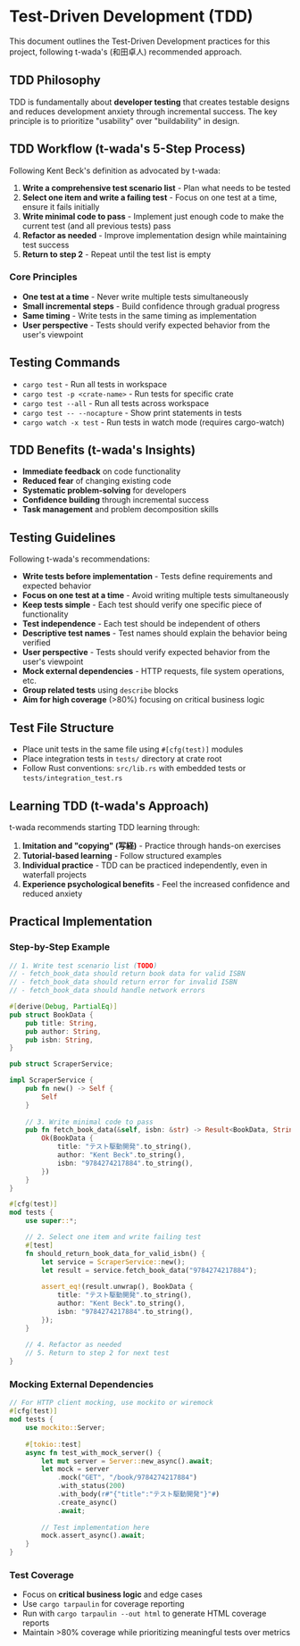 # Test-Driven Development (TDD)

This document outlines the Test-Driven Development practices for this project, following t-wada's (和田卓人) recommended approach.

## TDD Philosophy

TDD is fundamentally about **developer testing** that creates testable designs and reduces development anxiety through incremental success. The key principle is to prioritize "usability" over "buildability" in design.

## TDD Workflow (t-wada's 5-Step Process)

Following Kent Beck's definition as advocated by t-wada:

1. **Write a comprehensive test scenario list** - Plan what needs to be tested
2. **Select one item and write a failing test** - Focus on one test at a time, ensure it fails initially
3. **Write minimal code to pass** - Implement just enough code to make the current test (and all previous tests) pass
4. **Refactor as needed** - Improve implementation design while maintaining test success
5. **Return to step 2** - Repeat until the test list is empty

### Core Principles

- **One test at a time** - Never write multiple tests simultaneously
- **Small incremental steps** - Build confidence through gradual progress
- **Same timing** - Write tests in the same timing as implementation
- **User perspective** - Tests should verify expected behavior from the user's viewpoint

## Testing Commands

- `cargo test` - Run all tests in workspace
- `cargo test -p <crate-name>` - Run tests for specific crate
- `cargo test --all` - Run all tests across workspace
- `cargo test -- --nocapture` - Show print statements in tests
- `cargo watch -x test` - Run tests in watch mode (requires cargo-watch)

## TDD Benefits (t-wada's Insights)

- **Immediate feedback** on code functionality
- **Reduced fear** of changing existing code
- **Systematic problem-solving** for developers
- **Confidence building** through incremental success
- **Task management** and problem decomposition skills

## Testing Guidelines

Following t-wada's recommendations:

- **Write tests before implementation** - Tests define requirements and expected behavior
- **Focus on one test at a time** - Avoid writing multiple tests simultaneously
- **Keep tests simple** - Each test should verify one specific piece of functionality
- **Test independence** - Each test should be independent of others
- **Descriptive test names** - Test names should explain the behavior being verified
- **User perspective** - Tests should verify expected behavior from the user's viewpoint
- **Mock external dependencies** - HTTP requests, file system operations, etc.
- **Group related tests** using `describe` blocks
- **Aim for high coverage** (>80%) focusing on critical business logic

## Test File Structure

- Place unit tests in the same file using `#[cfg(test)]` modules
- Place integration tests in `tests/` directory at crate root
- Follow Rust conventions: `src/lib.rs` with embedded tests or `tests/integration_test.rs`

## Learning TDD (t-wada's Approach)

t-wada recommends starting TDD learning through:

1. **Imitation and "copying" (写経)** - Practice through hands-on exercises
2. **Tutorial-based learning** - Follow structured examples
3. **Individual practice** - TDD can be practiced independently, even in waterfall projects
4. **Experience psychological benefits** - Feel the increased confidence and reduced anxiety

## Practical Implementation

### Step-by-Step Example

```rust
// 1. Write test scenario list (TODO)
// - fetch_book_data should return book data for valid ISBN
// - fetch_book_data should return error for invalid ISBN
// - fetch_book_data should handle network errors

#[derive(Debug, PartialEq)]
pub struct BookData {
    pub title: String,
    pub author: String,
    pub isbn: String,
}

pub struct ScraperService;

impl ScraperService {
    pub fn new() -> Self {
        Self
    }
    
    // 3. Write minimal code to pass
    pub fn fetch_book_data(&self, isbn: &str) -> Result<BookData, String> {
        Ok(BookData {
            title: "テスト駆動開発".to_string(),
            author: "Kent Beck".to_string(),
            isbn: "9784274217884".to_string(),
        })
    }
}

#[cfg(test)]
mod tests {
    use super::*;

    // 2. Select one item and write failing test
    #[test]
    fn should_return_book_data_for_valid_isbn() {
        let service = ScraperService::new();
        let result = service.fetch_book_data("9784274217884");
        
        assert_eq!(result.unwrap(), BookData {
            title: "テスト駆動開発".to_string(),
            author: "Kent Beck".to_string(),
            isbn: "9784274217884".to_string(),
        });
    }
    
    // 4. Refactor as needed
    // 5. Return to step 2 for next test
}
```

### Mocking External Dependencies

```rust
// For HTTP client mocking, use mockito or wiremock
#[cfg(test)]
mod tests {
    use mockito::Server;
    
    #[tokio::test]
    async fn test_with_mock_server() {
        let mut server = Server::new_async().await;
        let mock = server
            .mock("GET", "/book/9784274217884")
            .with_status(200)
            .with_body(r#"{"title":"テスト駆動開発"}"#)
            .create_async()
            .await;
        
        // Test implementation here
        mock.assert_async().await;
    }
}
```

### Test Coverage

- Focus on **critical business logic** and edge cases
- Use `cargo tarpaulin` for coverage reporting
- Run with `cargo tarpaulin --out html` to generate HTML coverage reports
- Maintain >80% coverage while prioritizing meaningful tests over metrics